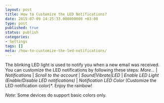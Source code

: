 ```yaml
---
layout: post
title: How to Customize the LED Notifications?
date: 2015-07-09 14:25:33.000000000 +03:00
type: post
published: true
status: publish
categories:
- Settings
tags: []
meta: /how-to-customize-the-led-notifications/
---
```


The blinking LED light is used to notify you when a new email was received. You can customize the LED notifications by following these steps: *More...* \| *Notifications* \| *Scroll to the account* \| *Sound\|Vibrate\|LED* \| *Enable LED Light (Enable/Disable LED notifications)* \| *Notification LED Color* (Customize the LED notification color)*. Enjoy the rainbow!

*Note*: Some devices do support basic colors only.